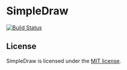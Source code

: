 # SimpleDraw

[![Build Status](https://dev.azure.com/wieslawsoltes/GitHub/_apis/build/status/Sources/SimpleDraw?branchName=master)](https://dev.azure.com/wieslawsoltes/GitHub/_build/latest?definitionId=78&branchName=master)

## License

SimpleDraw is licensed under the [MIT license](LICENSE).
